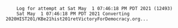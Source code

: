         Log for attempt at Sat May  1 07:46:18 PM PDT 2021 (12493)
        Sat May  1 07:46:18 PM PDT 2021 Converting 2020HIST201/KBe21hist201retVictoryForDemocracy.org...
